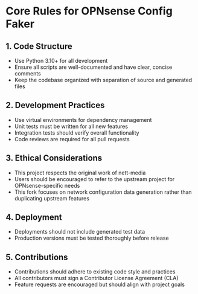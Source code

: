 # Core Rules for OPNsense Config Faker

## 1. Code Structure

- Use Python 3.10+ for all development
- Ensure all scripts are well-documented and have clear, concise comments
- Keep the codebase organized with separation of source and generated files

## 2. Development Practices

- Use virtual environments for dependency management
- Unit tests must be written for all new features
- Integration tests should verify overall functionality
- Code reviews are required for all pull requests

## 3. Ethical Considerations

- This project respects the original work of nett-media
- Users should be encouraged to refer to the upstream project for OPNsense-specific needs
- This fork focuses on network configuration data generation rather than duplicating upstream features

## 4. Deployment

- Deployments should not include generated test data
- Production versions must be tested thoroughly before release

## 5. Contributions

- Contributions should adhere to existing code style and practices
- All contributors must sign a Contributor License Agreement (CLA)
- Feature requests are encouraged but should align with project goals
